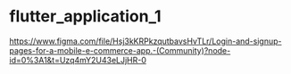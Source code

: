 # flutter_application_1
https://www.figma.com/file/Hsj3kKRPkzqutbavsHvTLr/Login-and-signup-pages-for-a-mobile-e-commerce-app.-(Community)?node-id=0%3A1&t=Uzq4mY2U43eLJjHR-0
